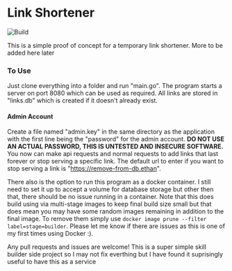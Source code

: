 # Link Shortener
![Build](https://github.com/EMH333/Shortener/workflows/Go/badge.svg)

This is a simple proof of concept for a temporary link shortener. More to be added here later

### To Use
Just clone everything into a folder and run "main.go". The program starts a server on port 8080 which can be used as required. All links are stored in "links.db" which is created if it doesn't already exist. 

#### Admin Account
Create a file named "admin.key" in the same directory as the application with the first line being the "password" for the admin account. **DO NOT USE AN ACTUAL PASSWORD, THIS IS UNTESTED AND INSECURE SOFTWARE.** You now can make api requests and normal requests to add links that last forever or stop serving a specific link. The default url to enter if you want to stop serving a link is "https://remove-from-db.ethan".

There also is the option to run this program as a docker container. I still need to set it up to accept a volume for database storage but other then that, there should be no issue running in a container. Note that this does build using via multi-stage images to keep final build size small but that does mean you may have some random images remaining in addition to the final image. To remove them simply use `docker image prune --filter label=stage=builder`. Please let me know if there are issues as this is one of my first times using Docker :).


Any pull requests and issues are welcome! This is a super simple skill builder side project so I may not fix everthing but I have found it suprisingly useful to have this as a service
